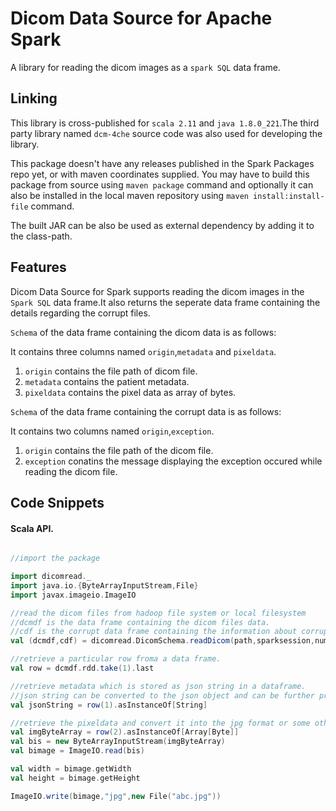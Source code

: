 
# Dicom Data Source for Apache Spark

A library for reading the dicom images as a `spark SQL` data frame.

## Linking 
This library is cross-published for `scala 2.11` and `java 1.8.0_221`.The third party library named
`dcm-4che` source code was also used for developing the library.

This package doesn't have any releases published in the Spark Packages repo yet, or with maven coordinates supplied.
You may have to build this package from source using `maven package` command and optionally it can also be installed 
in the local maven repository using `maven install:install-file` command.

The built JAR can be also be used as external dependency by adding it to the class-path.
 
## Features

Dicom Data Source for Spark supports reading the dicom images in the `Spark SQL` data frame.It also returns the seperate 
data frame containing the details regarding the corrupt files.

`Schema`  of the data frame containing the dicom data is as follows:

It contains three columns named `origin`,`metadata` and `pixeldata`.

1. `origin` contains the file path of dicom file.
2. `metadata` contains the patient metadata.
3. `pixeldata` contains the pixel data as array of bytes.

`Schema` of the data frame containing the corrupt data is as follows:

It contains two columns named `origin`,`exception`.

1. `origin` contains the file path of the dicom file.
2. `exception` conatins the message displaying the exception occured while reading the dicom file.


## Code Snippets 


#### Scala API.

```scala

//import the package

import dicomread._
import java.io.{ByteArrayInputStream,File}
import javax.imageio.ImageIO

//read the dicom files from hadoop file system or local filesystem
//dcmdf is the data frame containing the dicom files data.
//cdf is the corrupt data frame containing the information about corrupt file.
val (dcmdf,cdf) = dicomread.DicomSchema.readDicom(path,sparksession,numpartitions)

//retrieve a particular row froma a data frame.
val row = dcmdf.rdd.take(1).last

//retrieve metadata which is stored as json string in a dataframe.
//json string can be converted to the json object and can be further processed using appropriate library.
val jsonString = row(1).asInstanceOf[String]

//retrieve the pixeldata and convert it into the jpg format or some other format.
val imgByteArray = row(2).asInstanceOf[Array[Byte]]
val bis = new ByteArrayInputStream(imgByteArray)
val bimage = ImageIO.read(bis)

val width = bimage.getWidth
val height = bimage.getHeight

ImageIO.write(bimage,"jpg",new File("abc.jpg"))

```







